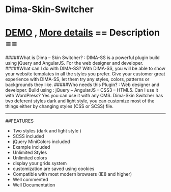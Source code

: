 # Dima-Skin-Switcher
[DEMO](http://pixeldima.com/items/Dima-Skin-Switcher/example/)
,
[More details](http://pixeldima.com/product/dima-skin-switcher/)
== Description ==
======
#####What is Dima – Skin Switcher? :
DIMA-SS is a powerful plugin build using jQuery and AngularJS. For the web designer and developer.
#####What can I do with DIMA-SS?
With DIMA-SS, you will be able to show your website templates in all the styles you prefer. Give your customer great experience with DIMA-SS, let them try any styles, colors, patterns or backgrounds they like.
#####Who needs this Plugin? :
Web designer and developer.
Build using : jQuery – AngularJS – CSS3 – HTML5.
Can I use it with WordPress? Yes you can use it with any CMS.
Dima-Skin Switcher has two deferent styles dark and light style, you can customize most of the things either by changing styles (CSS or SCSS) file.

------

##FEATURES 
+ Two styles (dark and light style )
+ SCSS included
+ jQuery MiniColors included
+ Example included
+ Unlimited Styles
+ Unlimited colors
+ display your grids system
+ customization are saved using cookies
+ Compatible with most modern browsers (IE8 and higher)
+ Well commented
+ Well Documentation
